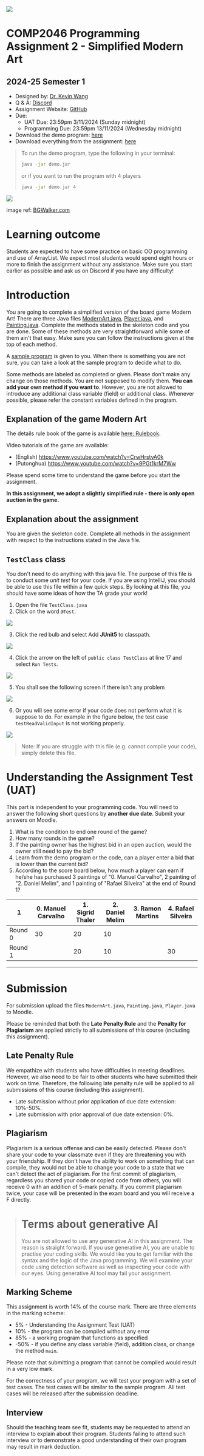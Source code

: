 ![](hkbu.png)
# COMP2046 Programming Assignment 2 - Simplified Modern Art

## 2024-25 Semester 1

* Designed by: [Dr. Kevin Wang](mailto:kevinw@comp.hkbu.edu.hk)
* Q & A: [Discord](https://discordapp.com/channels/1004554070083776672/1004554070083776678)
* Assignment Website: [GitHub](https://github.com/khwang0/COMP2046-2425PA2)
* Due: 
  * UAT Due: 23:59pm 3/11/2024 (Sunday midnight)
  * Programming Due: 23:59pm 13/11/2024 (Wednesday midnight)
* Download the demo program: [here](demo.jar)
* Download everything from the assignment: [here](https://github.com/khwang0/COMP2046-2425PA2/archive/refs/heads/master.zip)

> To run the demo program, type the following in your terminal:
> 
> ```sh
> java -jar demo.jar
> ```
> or if you want to run the program with 4 players
> ```sh
> java -jar demo.jar 4
> ```
>




![](img/modernArt.png)

<sub><sup>

image ref: [BGWalker.com](https://bgwalker.com/product/Modern-Art-(%E8%8B%B1%E6%96%87%E7%89%88)-mDNdg33EFmTsC6iV) 

</sup></sub>

# Learning outcome

Students are expected to have some practice on basic OO programming and use of ArrayList. We expect most students would spend eight hours or more to finish the assignment without any assistance. Make sure you start earlier as possible and ask us on Discord if you have any difficulty! 


# Introduction

You are going to complete a simplified version of the board game Modern Art! There are three Java files [ModernArt.java](ModernArt.java), [Player.java](Player.java), and [Painting.java](Painting.java). Complete the methods stated in the skeleton code and you are done. Some of these methods are very straightforward while some of them ain't that easy. Make sure you can follow the instructions given at the top of each method.

A [sample program](demo.jar) is given to you. When there is something you are not sure, you can take a look at the sample program to decide what to do. 

Some methods are labeled as completed or given. Please don't make any change on those methods. You are not supposed to modify them. **You can add your own method if you want to**. However, you are not allowed to introduce any additional class variable (field) or additional class. Whenever possible, please refer the constant variables defined in the program.

## Explanation of the game Modern Art

The details rule book of the game is available [here: Rulebook](./modern-art-rulebook.pdf).

Video tutorials of the game are available: 
- (English) https://www.youtube.com/watch?v=CrwHrstvA0k
- (Putonghua) https://www.youtube.com/watch?v=9PGt1krM7Ww




Please spend some time to understand the game before you start the assignment.

**In this assignment, we adopt a slightly simplified rule - there is only open auction in the game.**


## Explanation about the assignment

You are given the skeleton code. Complete all methods in the assignment with respect to the instructions stated in the Java file.


## `TestClass` class

You don't need to do anything with this java file. The purpose of this file is to conduct some *unit test* for your code. If you are using IntelliJ, you should be able to use this file within a few quick steps. By looking at this file, you should have some ideas of how the TA grade your work!

1. Open the file `TestClass.java`
2. Click on the word `@Test`.
 
 ![](img/add-JUnit.png)

3. Click the red bulb and select Add **JUnit5** to classpath.
 
 ![](img/add-5.5.png)

4. Click the arrow on the left of `public class TestClass` at line 17 and select `Run Tests`.
 
 ![](img/runTest.png)

5. You shall see the following screen if there isn't any problem
 
 ![](img/ok.png)  

6. Or you will see some error if your code does not perform what it is suppose to do. For example in the figure below, the test case `testReadValidInput` is not working properly.
 
 ![](img/notok.png)

> Note: If you are struggle with this file (e.g. cannot compile your code), simply delete this file. 

# Understanding the Assignment Test (UAT)

This part is independent to your programming code. You will need to answer the following short questions by **another due date**.
Submit your answers on Moodle. 

1. What is the condition to end one round of the game?
2. How many rounds in the game?
3. If the painting owner has the highest bid in an open auction, would the owner still need to pay the bid?
4. Learn from the demo program or the code, can a player enter a bid that is lower than the current bid?
5. According to the score board below, how much a player can earn if he/she has purchased 3 paintings of "0. Manuel Carvalho", 2 painting of "2. Daniel Melim", and 1 painting of "Rafael Silveira" at the end of Round 1?
   
 |  1| 0. Manuel Carvalho | 1. Sigrid Thaler | 2. Daniel Melim  | 3.  Ramon Martins | 4. Rafael Silveira |  
 |---|----------|-----------|------------------|-----------|--------|
  | Round 0 | 30    | 20  | 10  |              |   |
| Round 1 |          | 20               | 10               |            | 30       |



---


# Submission 
For submission upload the files `ModernArt.java`, `Painting.java`, `Player.java` to Moodle.  

Please be reminded that both the **Late Penalty Rule** and the **Penalty for Plagiarism** are applied strictly to all submissions of this course (including this assignment).   

## Late Penalty Rule

We empathize with students who have difficulties in meeting deadlines. However, we also need to be fair to other students who have submitted their work on time. Therefore, the following late penalty rule will be applied to all submissions of this course (including this assignment).

- Late submission without prior application of due date extension: 10%-50%.
- Late submission with prior approval of due date extension: 0%.


 ## Plagiarism

 Plagiarism is a serious offense and can be easily detected. Please don't share your code to your classmate even if they are threatening you with your friendship. If they don't have the ability to work on something that can compile, they would not be able to change your code to a state that we can't detect the act of plagiarism. For the first commit of plagiarism, regardless you shared your code or copied code from others, you will receive 0 with an addition of 5-mark penalty. If you commit plagiarism twice, your case will be presented in the exam board and you will receive a F directly.


> # Terms about generative AI
> You are not allowed to use any generative AI in this assignment.
> The reason is straight forward. If you use generative AI, you are
> unable to practise your coding skills. We would like you to get
> familiar with the syntax and the logic of the Java programming.
> We will examine your code using detection software as well as 
> inspecting your code with our eyes. Using generative AI tool 
> may fail your assignment.

## Marking Scheme 
This assignment is worth 14% of the course mark.  There are three elements in the marking scheme: 
* 5% - Understanding the Assignment Test (UAT)
* 10% - the program can be compiled without any error
* 85% - a working program that functions as specified 
* -50% - if you define any class variable (field), addition class, or change the method `main`.


Please note that submitting a program that cannot be compiled would result in a very low mark. 

For the correctness of your program, we will test your program with a set of test cases.  The test cases will be similar to the sample program.  All test cases will be released after the submission deadline.  
 

## Interview 
Should the teaching team see fit, students may be requested to attend an interview to explain about their program.  Students failing to attend such interview or to demonstrate a good understanding of their own program may result in mark deduction. 



